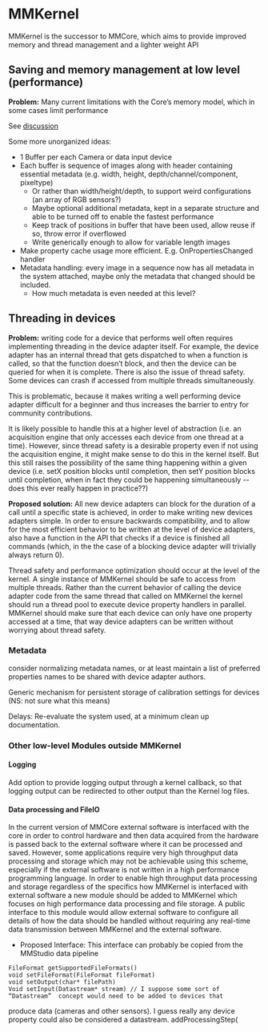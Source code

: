 # MMKernel

MMKernel is the successor to MMCore, which aims to provide improved memory and thread management and a lighter weight API

## Saving and memory management at low level (performance)
**Problem:** Many current limitations with the Core’s memory model, which in some cases limit performance

See [discussion](https://github.com/micro-manager/futureMMCore/issues/17)

Some more unorganized ideas:
* 1 Buffer per each Camera or data input device
* Each buffer is sequence of images along with header containing essential metadata (e.g. width, height, depth/channel/component, pixeltype)
  * Or rather than width/height/depth, to support weird configurations (an array of RGB sensors?)
  * Maybe optional additional metadata, kept in a separate structure and able to be turned off to enable the fastest performance
  * Keep track of positions in buffer that have been used, allow reuse if so, throw error if overflowed
  * Write generically enough to allow for variable length images
* Make property cache usage more efficient. E.g. OnPropertiesChanged handler
* Metadata handling: every image in a sequence now has all metadata in the system attached, maybe only the metadata that changed should be included.
  * How much metadata is even needed at this level?



## Threading in devices
**Problem:** writing code for a device that performs well often requires implementing threading in the device adapter itself. For example, the device adapter has an internal thread that gets dispatched to when a function is called, so that the function doesn’t block, and then the device can be queried for when it is complete. There is also the issue of thread safety. Some devices can crash if accessed from multiple threads simultaneously.

This is problematic, because it makes writing a well performing device adapter difficult for a beginner and thus increases the barrier to entry for community contributions. 

It is likely possible to handle this at a higher level of abstraction (i.e. an acquisition engine that only accesses each device from one thread at a time). However, since thread safety is a desirable property even if not using the acquisition engine, it might make sense to do this in the kernel itself. 
But this still raises the possibility of the same thing happening within a given device (i.e. setX position blocks until completion, then setY position blocks until completion, when in fact they could be happening simultaneously -- does this ever really happen in practice??)

**Proposed solution:** All new device adapters can block for the duration of a call until a specific state is achieved, in order to make writing new devices adapters simple. In order to ensure backwards compatibility, and to allow for the most efficient behavior to be written at the level of device adapters, also have a function in the API that checks if a device is finished all commands (which, in the the case of a blocking device adapter will trivially always return 0).

Thread safety and performance  optimization should occur at the level of the kernel. A single instance of MMKernel should be safe to access from multiple threads. Rather than the current behavior of calling the device adapter code from the same thread that called on MMKernel the kernel should run a thread pool to execute device property handlers in parallel. MMKernel should make sure that each device can only have one property accessed at a time, that way device adapters can be written without worrying about thread safety.



### Metadata
consider normalizing metadata names, or at least maintain a list of preferred properties names to be shared with device adapter authors.

Generic mechanism for persistent storage of calibration settings for devices (NS: not sure what this means)

Delays: Re-evaluate the system used, at a minimum clean up documentation.




### Other low-level Modules outside MMKernel

#### Logging
Add option to provide logging output through a kernel callback, so that logging output can be redirected to other output than the Kernel log files.


#### Data processing and FileIO
In the current version of MMCore external software is interfaced with the core in order to control hardware and then data acquired from the hardware is passed back to the external software where it can be processed and saved. However, some applications require very high throughput data processing and storage which may not be achievable using this scheme, especially if the external software is not written in a high performance programming language. In order to enable high throughput data processing and storage regardless of the specifics how MMKernel is interfaced with external software a new module should be added to MMKernel which focuses on high performance data processing and file storage. A public interface to this module would allow external software to configure all details of how the data should be handled without requiring any real-time data transmission between MMKernel and the external software.

* Proposed Interface: This interface can probably be copied from the MMStudio data pipeline
```
FileFormat getSupportedFileFormats()
void setFileFormat(FileFormat fileFormat)
void setOutput(char* filePath)
Void setInput(Datastream* stream) // I suppose some sort of “Datastream”  concept would need to be added to devices that 
```
produce data (cameras and other sensors). I guess really any device property could also be considered a datastream.
    addProcessingStep(
